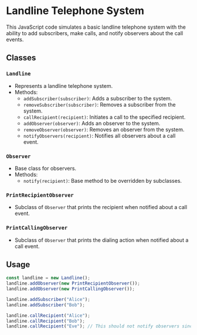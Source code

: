 # Landline Telephone System

This JavaScript code simulates a basic landline telephone system with the ability to add subscribers, make calls, and notify observers about the call events.

## Classes

### `Landline`
- Represents a landline telephone system.
- Methods:
  - `addSubscriber(subscriber)`: Adds a subscriber to the system.
  - `removeSubscriber(subscriber)`: Removes a subscriber from the system.
  - `callRecipient(recipient)`: Initiates a call to the specified recipient.
  - `addObserver(observer)`: Adds an observer to the system.
  - `removeObserver(observer)`: Removes an observer from the system.
  - `notifyObservers(recipient)`: Notifies all observers about a call event.

### `Observer`
- Base class for observers.
- Methods:
  - `notify(recipient)`: Base method to be overridden by subclasses.

### `PrintRecipientObserver`
- Subclass of `Observer` that prints the recipient when notified about a call event.

### `PrintCallingObserver`
- Subclass of `Observer` that prints the dialing action when notified about a call event.

## Usage

```javascript
const landline = new Landline();
landline.addObserver(new PrintRecipientObserver());
landline.addObserver(new PrintCallingObserver());

landline.addSubscriber("Alice");
landline.addSubscriber("Bob");

landline.callRecipient("Alice");
landline.callRecipient("Bob");
landline.callRecipient("Eve"); // This should not notify observers since the recipient is not added
